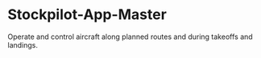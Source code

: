 # Stockpilot-App-Master
Operate and control aircraft along planned routes and during takeoffs and landings.
